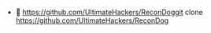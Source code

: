 - 👋 https://github.com/UltimateHackers/ReconDoggit clone https://github.com/UltimateHackers/ReconDog
